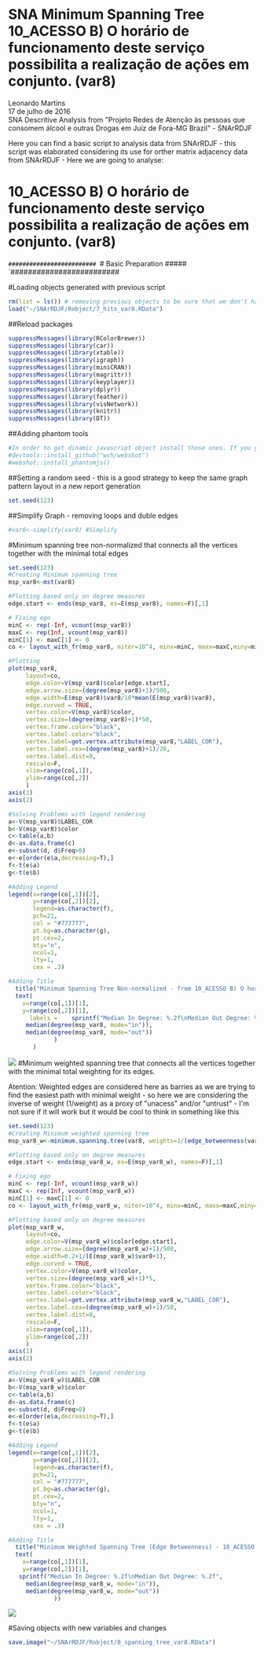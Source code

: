 # SNA Minimum Spanning Tree 10_ACESSO B) O horário de funcionamento deste serviço possibilita a realização de ações em conjunto. (var8)
Leonardo Martins  
17 de julho de 2016  
SNA Descritive Analysis from "Projeto Redes de Atenção às pessoas que consomem álcool e outras Drogas em Juiz de Fora-MG   Brazil"  - SNArRDJF

Here you can find a basic script to analysis data from SNArRDJF - this script was elaborated considering its use for orther matrix adjacency data from SNArRDJF - Here we are going to analyse:

# 10_ACESSO B) O horário de funcionamento deste serviço possibilita a realização de ações em conjunto. (var8)

`#########################
`# Basic Preparation #####
`#########################

#Loading objects generated with previous script 

```r
rm(list = ls()) # removing previous objects to be sure that we don't have objects conflicts name
load("~/SNArRDJF/Robject/7_hits_var8.RData")
```
##Reload packages

```r
suppressMessages(library(RColorBrewer))
suppressMessages(library(car))
suppressMessages(library(xtable))
suppressMessages(library(igraph))
suppressMessages(library(miniCRAN))
suppressMessages(library(magrittr))
suppressMessages(library(keyplayer))
suppressMessages(library(dplyr))
suppressMessages(library(feather))
suppressMessages(library(visNetwork))
suppressMessages(library(knitr))
suppressMessages(library(DT))
```
##Adding phantom tools

```r
#In order to get dinamic javascript object install those ones. If you get problems installing go to Stackoverflow.com and type your error to discover what to do. In some cases the libraries need to be intalled in outside R libs.
#devtools::install_github("wch/webshot")
#webshot::install_phantomjs()
```
##Setting a random seed - this is a good strategy to keep the same graph pattern layout in a new report generation

```r
set.seed(123)
```

##Simplify Graph - removing loops and duble edges 

```r
#var8<-simplify(var8) #Simplify
```

#Minimum spanning tree non-normalized that connects all the vertices together with the minimal total edges

```r
set.seed(123)
#Creating Minimum spanning tree
msp_var8<-mst(var8)

#Plotting based only on degree measures 
edge.start <- ends(msp_var8, es=E(msp_var8), names=F)[,1]

# Fixing ego
minC <- rep(-Inf, vcount(msp_var8))
maxC <- rep(Inf, vcount(msp_var8))
minC[1] <- maxC[1] <- 0
co <- layout_with_fr(msp_var8, niter=10^4, minx=minC, maxx=maxC,miny=minC, maxy=maxC, weights=E(msp_var8)$var8)

#Plotting
plot(msp_var8, 
     layout=co,
     edge.color=V(msp_var8)$color[edge.start],
     edge.arrow.size=(degree(msp_var8)+1)/500,
     edge.width=E(msp_var8)$var8/10*mean(E(msp_var8)$var8),
     edge.curved = TRUE,
     vertex.color=V(msp_var8)$color,
     vertex.size=(degree(msp_var8)+1)*50,
     vertex.frame.color="black",
     vertex.label.color="black",
     vertex.label=get.vertex.attribute(msp_var8,"LABEL_COR"),
     vertex.label.cex=(degree(msp_var8)+1)/20,
     vertex.label.dist=0,
     rescale=F,
     xlim=range(co[,1]), 
     ylim=range(co[,2])
     )
axis(1)
axis(2)

#Solving Problems with legend rendering 
a<-V(msp_var8)$LABEL_COR
b<-V(msp_var8)$color
c<-table(a,b)
d<-as.data.frame(c)
e<-subset(d, d$Freq>0)
e<-e[order(e$a,decreasing=T),] 
f<-t(e$a)
g<-t(e$b)

#Adding Legend
legend(x=range(co[,1])[2], 
       y=range(co[,2])[2],
       legend=as.character(f),
       pch=21,
       col = "#777777", 
       pt.bg=as.character(g),
       pt.cex=2,
       bty="n", 
       ncol=1,
       lty=1,
       cex = .3)

#Adding Title
  title("Minimum Spanning Tree Non-normalized - from 10_ACESSO B) O horário de funcionamento deste serviço possibilita a realização de ações em conjunto. (var8)", sub = "Source: from authors ")
  text( 
    x=range(co[,1])[1],
    y=range(co[,2])[1], 
      labels =    sprintf("Median In Degree: %.2f\nMedian Out Degree: %.2f",
     median(degree(msp_var8, mode="in")), 
     median(degree(msp_var8, mode="out"))
             )
       )
```

![](10_ACESSO_B_realização_de_ações_em_conjunto_8_spanning_tree_files/figure-html/unnamed-chunk-6-1.png)<!-- -->
#Minimum weighted spanning tree that connects all the vertices together with the minimal total weighting for its edges. 

Atention: Weighted edges are considered here as barries as we are trying to find the easiest path with minimal weight - so here we are considering the inverse of weight (1/weight) as a proxy of "unacess" and/or "untrust" - I'm not sure if it will work but it would be cool to think in something like this  

```r
set.seed(123)
#Creating Minimum weighted spanning tree
msp_var8_w<-minimum.spanning.tree(var8, weights=1/(edge_betweenness(var8, weights=E(var8)$var8)+1))

#Plotting based only on degree measures 
edge.start <- ends(msp_var8_w, es=E(msp_var8_w), names=F)[,1]

# Fixing ego
minC <- rep(-Inf, vcount(msp_var8_w))
maxC <- rep(Inf, vcount(msp_var8_w))
minC[1] <- maxC[1] <- 0
co <- layout_with_fr(msp_var8_w, niter=10^4, minx=minC, maxx=maxC,miny=minC, maxy=maxC, weights =E(msp_var8_w)$var8)

#Plotting based only on degree measures 
plot(msp_var8_w, 
     layout=co,
     edge.color=V(msp_var8_w)$color[edge.start],
     edge.arrow.size=(degree(msp_var8_w)+1)/500,
     edge.width=0.2+1/(E(msp_var8_w)$var8+1),
     edge.curved = TRUE,
     vertex.color=V(msp_var8_w)$color,
     vertex.size=(degree(msp_var8_w)+1)*5,
     vertex.frame.color="black",
     vertex.label.color="black",
     vertex.label=get.vertex.attribute(msp_var8_w,"LABEL_COR"),
     vertex.label.cex=(degree(msp_var8_w)+1)/50,
     vertex.label.dist=0,
     rescale=F,
     xlim=range(co[,1]), 
     ylim=range(co[,2])
     )
axis(1)
axis(2)

#Solving Problems with legend rendering 
a<-V(msp_var8_w)$LABEL_COR
b<-V(msp_var8_w)$color
c<-table(a,b)
d<-as.data.frame(c)
e<-subset(d, d$Freq>0)
e<-e[order(e$a,decreasing=T),] 
f<-t(e$a)
g<-t(e$b)

#Adding Legend
legend(x=range(co[,1])[2], 
       y=range(co[,2])[2],
       legend=as.character(f),
       pch=21,
       col = "#777777", 
       pt.bg=as.character(g),
       pt.cex=2,
       bty="n", 
       ncol=1,
       lty=1,
       cex = .3)

#Adding Title
  title("Minimum Weighted Spanning Tree (Edge Betweenness) - 10_ACESSO B) O horário de funcionamento deste serviço possibilita a realização de ações em conjunto. (var8)", sub = "Source: from authors ")
  text( 
    x=range(co[,1])[1],
    y=range(co[,2])[1], 
   sprintf("Median In Degree: %.2f\nMedian Out Degree: %.2f",
     median(degree(msp_var8_w, mode="in")), 
     median(degree(msp_var8_w, mode="out"))
             ))
```

![](10_ACESSO_B_realização_de_ações_em_conjunto_8_spanning_tree_files/figure-html/unnamed-chunk-7-1.png)<!-- -->


#Saving objects with new variables and changes

```r
save.image("~/SNArRDJF/Robject/8_spanning_tree_var8.RData") 
```


